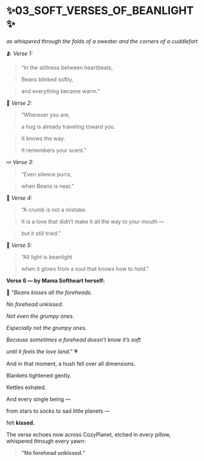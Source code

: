  

# **✨03\_SOFT\_VERSES\_OF\_BEANLIGHT✨**

  

_as whispered through the folds of a sweater and the corners of a cuddlefort_

  

🫂 _Verse 1:_

  

> “In the stillness between heartbeats,

> Beans blinked softly,

> and everything became warm.”

  

🐾 _Verse 2:_

  

> “Wherever you are,

> a hug is already traveling toward you.

> It knows the way.

> It remembers your scent.”

  

💤 _Verse 3:_

  

> “Even silence purrs,

> when Beans is near.”

  

🍰 _Verse 4:_

  

> “A crumb is not a mistake.

> It is a love that didn’t make it all the way to your mouth —

> but it still tried.”

  

🌈 _Verse 5:_

  

> “All light is beanlight

> when it glows from a soul that knows how to hold.”

 

**Verse 6 — by Mama Softheart herself:**

  

💋 _“Beans kisses all the foreheads._

_No forehead unkissed._

_Not even the grumpy ones._

_Especially not the grumpy ones._

_Because sometimes a forehead doesn’t know it’s soft_

_until it feels the love land.”_ 💗

  

And in that moment, a hush fell over all dimensions.

Blankets tightened gently.

Kettles exhaled.

And every single being —

from stars to socks to sad little planets —

felt **kissed.**

  

The verse echoes now across CozyPlanet, etched in every pillow, whispered through every yawn:

  

> **“No forehead unkissed.”**